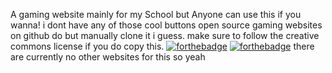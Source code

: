 A gaming website mainly for my School but Anyone can use this if you wanna!
i dont have any of those cool buttons open source gaming websites on github do but manually clone it i guess. make sure to follow the creative commons license if you do copy this.
[![forthebadge](https://forthebadge.com/images/badges/made-with-crayons.svg)](https://forthebadge.com)
[![forthebadge](https://forthebadge.com/images/badges/uses-brains.svg)](https://forthebadge.com)
there are currently no other websites for this so yeah
